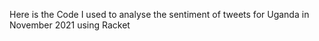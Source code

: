 Here is the Code I used to analyse the sentiment of tweets for Uganda in November 2021 using Racket
